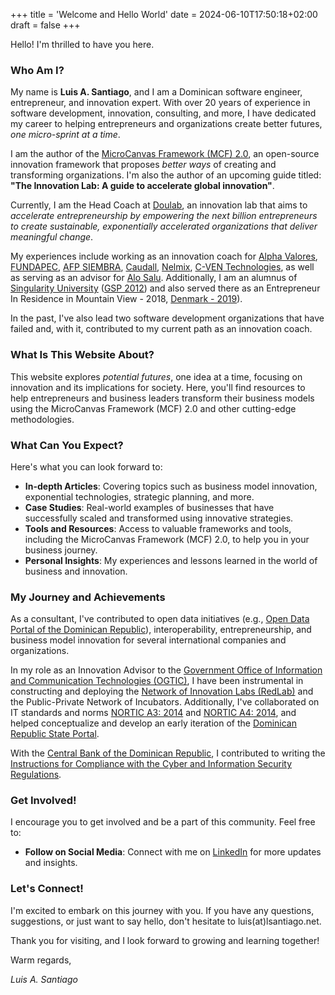 +++
title = 'Welcome and Hello World'
date = 2024-06-10T17:50:18+02:00
draft = false
+++

Hello! I'm thrilled to have you here.

### Who Am I?

My name is **Luis A. Santiago**, and I am a Dominican software engineer, entrepreneur, and innovation expert. With over 20 years of experience in software development, innovation, consulting, and more, I have dedicated my career to helping entrepreneurs and organizations create better futures, *one micro-sprint at a time*.

I am the author of the [MicroCanvas Framework (MCF) 2.0](https://themicrocanvas.com), an open-source innovation framework that proposes *better ways* of creating and transforming organizations. I'm also the author of an upcoming guide titled: **"The Innovation Lab: A guide to accelerate global innovation"**.

Currently, I am the Head Coach at [Doulab](https://doulab.net), an innovation lab that aims to *accelerate entrepreneurship by empowering the next billion entrepreneurs to create sustainable, exponentially accelerated organizations that deliver meaningful change*. 

My experiences include working as an innovation coach for [Alpha Valores](https://alpha.com.do), [FUNDAPEC](https://fundapec.edu.do), [AFP SIEMBRA](https://afpsiembra.com), [Caudall](https://caudall.com), [Nelmix](https://nelmix.com.do), [C-VEN Technologies](https://c-ven.com), as well as serving as an advisor for [Alo Salu](https://alosalu.com). Additionally, I am an alumnus of [Singularity University](https://su.org) ([GSP 2012](https://www.youtube.com/watch?v=YpEvq6qE31w)) and also served there as an Entrepreneur In Residence in Mountain View - 2018, [Denmark - 2019](https://www.youtube.com/watch?v=auk-N_Qh44A)).

In the past, I've also lead two software development organizations that have failed and, with it, contributed to my current path as an innovation coach.

### What Is This Website About?

This website explores *potential futures*, one idea at a time, focusing on innovation and its implications for society. Here, you'll find resources to help entrepreneurs and business leaders transform their business models using the MicroCanvas Framework (MCF) 2.0 and other cutting-edge methodologies.

### What Can You Expect?

Here's what you can look forward to:

- **In-depth Articles**: Covering topics such as business model innovation, exponential technologies, strategic planning, and more.
- **Case Studies**: Real-world examples of businesses that have successfully scaled and transformed using innovative strategies.
- **Tools and Resources**: Access to valuable frameworks and tools, including the MicroCanvas Framework (MCF) 2.0, to help you in your business journey.
- **Personal Insights**: My experiences and lessons learned in the world of business and innovation.

### My Journey and Achievements

As a consultant, I've contributed to open data initiatives (e.g., [Open Data Portal of the Dominican Republic](https://datos.gob.do)), interoperability, entrepreneurship, and business model innovation for several international companies and organizations. 

In my role as an Innovation Advisor to the [Government Office of Information and Communication Technologies (OGTIC)](https://ogtic.gob.do), I have been instrumental in constructing and deploying the [Network of Innovation Labs (RedLab)](https://ogtic.gob.do/ogtic-gabinete-de-innovacion-y-desarrollo-digital-lanzan-la-red-de-laboratorios-de-innovacion-en-el-sector-publico-y-privado/) and the Public-Private Network of Incubators. Additionally, I've collaborated on IT standards and norms [NORTIC A3: 2014](https://ogtic.gob.do/nortic-a32014/) and [NORTIC A4: 2014](https://ogtic.gob.do/nortic-a42014/), and helped conceptualize and develop an early iteration of the [Dominican Republic State Portal](https://www.gob.do).

With the [Central Bank of the Dominican Republic](https://bancentral.gov.do/), I contributed to writing the [Instructions for Compliance with the Cyber and Information Security Regulations](https://cdn.bancentral.gov.do/documents/normativa/documents/Instructivo-para-el-Cumplimiento-del-Reglamento-SCI.pdf?v=1718036104629).

### Get Involved!

I encourage you to get involved and be a part of this community. Feel free to:

- **Follow on Social Media**: Connect with me on [LinkedIn](https://www.linkedin.com/in/lasantiagoa/) for more updates and insights.

### Let's Connect!

I'm excited to embark on this journey with you. If you have any questions, suggestions, or just want to say hello, don't hesitate to luis(at)lsantiago.net.

Thank you for visiting, and I look forward to growing and learning together!

Warm regards,

*Luis A. Santiago*